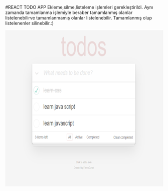 #REACT TODO APP
Ekleme,silme,listeleme işlemleri gerekleştirildi.
Aynı zamanda tamamlanma işlemiyle beraber tamamlanmış olanlar listelenebilirve tamamlanmamış olanlar listelenebilir.
Tamamlanmış olup listelenenler silinebilir.:)

<img src="/public//todo.PNG" alt="Anasayfa_" width="700" height="500">
